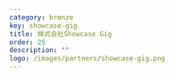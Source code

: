 ```yaml
---
category: bronze
key: showcase-gig
title: 株式会社Showcase Gig
order: 25
description: ""
logo: /images/partners/showcase-gig.png
---
```

